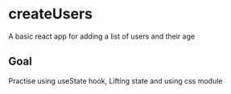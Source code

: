 # createUsers

A basic react app for adding a list of users and their age

## Goal

Practise using useState hook, Lifting state and using css module
